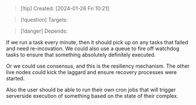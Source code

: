 
>[!tip] Created: [2024-01-26 Fri 10:21]

>[!question] Targets: 

>[!danger] Depends: 

If we run a task every minute, then it should pick up on any tasks that failed and need re-incovation.
We could also use a queue to fire off watchdog tasks to ensure that something absolutely definitely executed.

Or we could use consensus, and this is the resiliency mechanism.
The other live nodes could kick the laggard and ensure recovery processes were started.



Also the user should be able to run their own cron jobs that will trigger serverside execution of something based on the state of their complex.